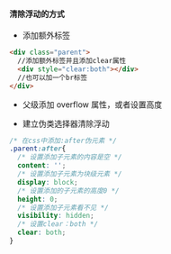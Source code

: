 #### 清除浮动的方式

- 添加额外标签

```html
<div class="parent">
  //添加额外标签并且添加clear属性
  <div style="clear:both"></div>
  //也可以加一个br标签
</div>
```

- 父级添加 overflow 属性，或者设置高度

- 建立伪类选择器清除浮动

```css
/* 在css中添加:after伪元素 */
.parent:after{
  /* 设置添加子元素的内容是空 */
  content: '';
  /* 设置添加子元素为块级元素 */
  display: block;
  /* 设置添加的子元素的高度0 */
  height: 0;
  /* 设置添加子元素看不见 */
  visibility: hidden;
  /* 设置clear：both */
  clear: both;
}
```
